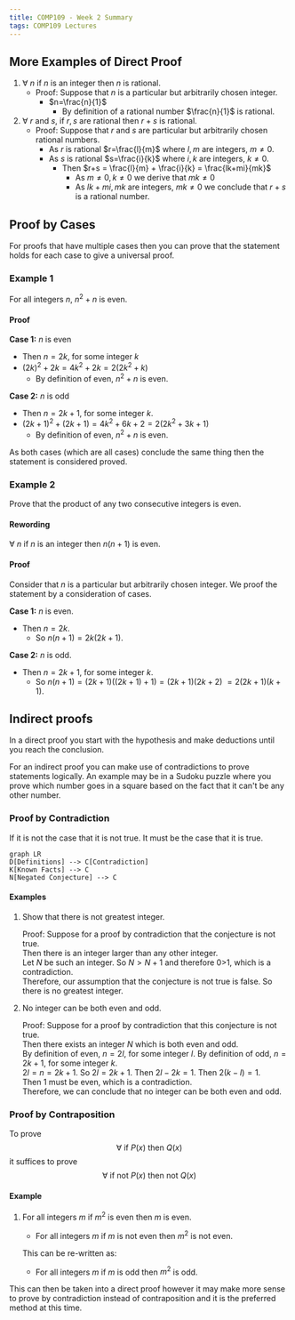 ```yaml
---
title: COMP109 - Week 2 Summary
tags: COMP109 Lectures
---
```

## More Examples of Direct Proof
1. $\forall\ n$ if $n$ is an integer then $n$ is rational. 
	* Proof: Suppose that $n$ is a particular but arbitrarily chosen integer.
		* $n=\frac{n}{1}$
			* By definition of a rational number $\frac{n}{1}$ is rational.
1. $\forall\ r$ and $s$, if $r,s$ are rational then $r+s$ is rational.
	* Proof: Suppose that $r$ and $s$ are particular but arbitrarily chosen rational numbers.
		* As $r$ is rational $r=\frac{l}{m}$ where $l,m$ are integers, $m\neq 0$.
		* As $s$ is rational $s=\frac{i}{k}$ where $i,k$ are integers, $k\neq 0$.
			* Then $r+s = \frac{l}{m} + \frac{i}{k} = \frac{lk+mi}{mk}$
				* As $m\neq 0, k\neq 0$ we derive that $mk\neq 0$
				* As $lk+mi,mk$ are integers, $mk\neq 0$ we conclude that $r+s$ is a rational number. 

## Proof by Cases
For proofs that have multiple cases then you can prove that the statement holds for each case to give a universal proof.

### Example 1
For all integers $n,\ n^2 + n$ is even.

#### Proof
**Case 1:** $n$ is even  

* Then $n=2k$, for some integer $k$  
* $(2k)^2+2k=4k^2+2k=2(2k^2+k)$
	* By definition of even, $n^2 + n$ is even. 

**Case 2:** $n$ is odd

* Then $n=2k+1$, for some integer $k$.
* $(2k+1)^2+(2k+1)=4k^2+6k+2=2(2k^2+3k+1)$
	* By definition of even, $n^2 + n$ is even. 
	
As both cases (which are all cases) conclude the same thing then the statement is considered proved.

### Example 2
Prove that the product of any two consecutive integers is even. 

#### Rewording
$\forall\ n$ if $n$ is an integer then $n(n+1)$ is even. 

#### Proof
Consider that $n$ is a particular but arbitrarily chosen integer. We proof the statement by a consideration of cases.

**Case 1:** $n$ is even.

* Then $n=2k$.
	* So $n(n+1)=2k(2k+1)$.

**Case 2:** $n$ is odd.
	
* Then $n=2k+1$, for some integer $k$.
	* So $n(n+1)=(2k+1)((2k+1)+1)= (2k+1)(2k+2)$ $= 2(2k+1)(k+1)$.

## Indirect proofs
In a direct proof you start with the hypothesis and make deductions until you reach the conclusion.

For an indirect proof you can make use of contradictions to prove statements logically. An example may be in a Sudoku puzzle where you prove which number goes in a square based on the fact that it can't be any other number.

### Proof by Contradiction
If it is not the case that it is not true. It must be the case that it is true.

```mermaid
graph LR
D[Definitions] --> C[Contradiction]
K[Known Facts] --> C
N[Negated Conjecture] --> C
```

#### Examples
1. Show that there is not greatest integer.

	Proof: Suppose for a proof by contradiction that the conjecture is not true.  
	Then there is an integer larger than any other integer.  
	Let $N$ be such an integer.
	So $N>N+1$ and therefore 0>1, which is a contradiction.  
	Therefore, our  assumption that the conjecture is not true is false. So there is no greatest integer.
2. No integer can be both even and odd.
	
	Proof: Suppose for a proof by contradiction that this conjecture is not true.  
	Then there exists an integer $N$ which is both even and odd.  
	By definition of even, $n=2l$, for some integer $l$. 
	By definition of odd, $n=2k+1$, for some integer $k$.  
	$2l=n=2k+1$. So $2l=2k+1$. Then $2l-2k=1$. Then $2(k-l) = 1$.  
	Then 1 must be even, which is a contradiction.  
	Therefore, we can conclude that no integer can be both even and odd.

### Proof by Contraposition
To prove 
$$\forall \text{ if } P(x) \text{ then } Q(x)$$
it suffices to prove  
$$\forall \text{ if not } P(x) \text{ then not } Q(x)$$

#### Example
1. For all integers $m$ if $m^2$ is even then $m$ is even.
	* For all integers $m$ if $m$ is not even then $m^2$ is not even.
	
	This can be re-written as:
	
	* For all integers $m$ if $m$ is odd then $m^2$ is odd.

This can then be taken into a direct proof however it may make more sense to prove by contradiction instead of contraposition and it is the preferred method at this time.
